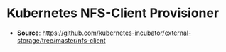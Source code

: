 Kubernetes NFS-Client Provisioner
=================================
+ **Source**: https://github.com/kubernetes-incubator/external-storage/tree/master/nfs-client